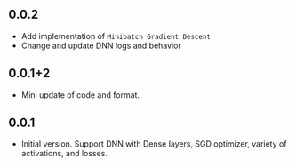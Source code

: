 ## 0.0.2
- Add implementation of `Minibatch Gradient Descent`
- Change and update DNN logs and behavior

## 0.0.1+2

- Mini update of code and format. 

## 0.0.1

- Initial version. Support DNN with Dense layers, SGD optimizer, variety of activations, and losses.